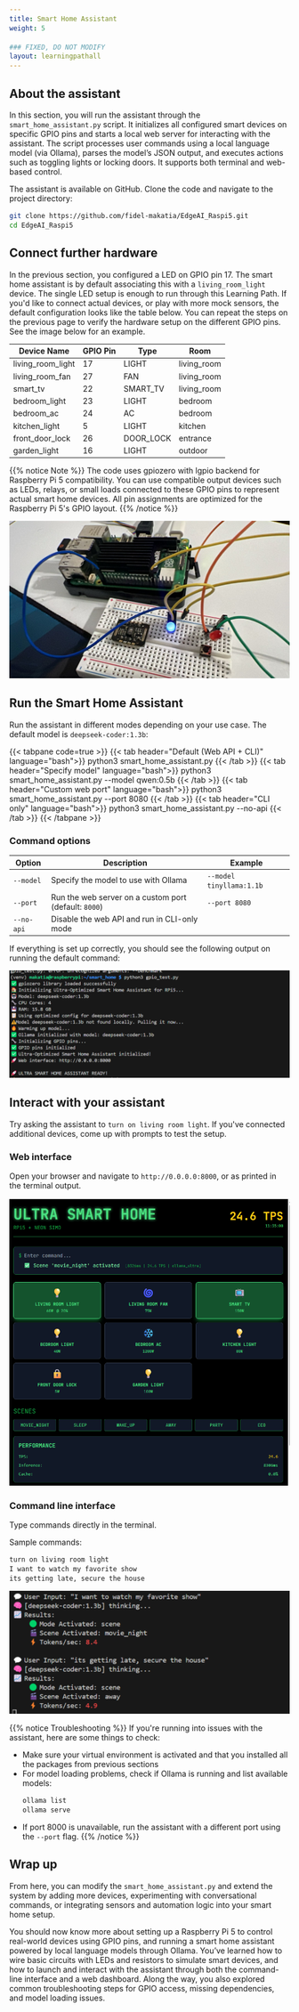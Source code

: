```yaml
---
title: Smart Home Assistant
weight: 5

### FIXED, DO NOT MODIFY
layout: learningpathall
---
```

## About the assistant

In this section, you will run the assistant through the `smart_home_assistant.py` script. It initializes all configured smart devices on specific GPIO pins and starts a local web server for interacting with the assistant. The script processes user commands using a local language model (via Ollama), parses the model’s JSON output, and executes actions such as toggling lights or locking doors. It supports both terminal and web-based control.

The assistant is available on GitHub. Clone the code and navigate to the project directory:

```bash
git clone https://github.com/fidel-makatia/EdgeAI_Raspi5.git
cd EdgeAI_Raspi5
```

## Connect further hardware

In the previous section, you configured a LED on GPIO pin 17. The smart home assistant is by default associating this with a `living_room_light` device. The single LED setup is enough to run through this Learning Path. If you'd like to connect actual devices, or play with more mock sensors, the default configuration looks like the table below. You can repeat the steps on the previous page to verify the hardware setup on the different GPIO pins. See the image below for an example.

| Device Name       | GPIO Pin | Type      | Room        |
| ----------------- | -------- | --------- | ----------- |
| living_room_light | 17       | LIGHT     | living_room |
| living_room_fan   | 27       | FAN       | living_room |
| smart_tv          | 22       | SMART_TV  | living_room |
| bedroom_light     | 23       | LIGHT     | bedroom     |
| bedroom_ac        | 24       | AC        | bedroom     |
| kitchen_light     | 5        | LIGHT     | kitchen     |
| front_door_lock   | 26       | DOOR_LOCK | entrance    |
| garden_light      | 16       | LIGHT     | outdoor     |

{{% notice Note %}}
The code uses gpiozero with lgpio backend for Raspberry Pi 5 compatibility. You can use compatible output devices such as LEDs, relays, or small loads connected to these GPIO pins to represent actual smart home devices. All pin assignments are optimized for the Raspberry Pi 5's GPIO layout.
{{% /notice %}}

![Raspberry Pi connected to breadboard with LEDs, buttons, and a sensor module](hardware.jpeg "Setup that includes a blue LED (mapped to Living Room Light on GPIO 17), a red LED, push button, and a sensor module. This setup illustrates a simulated smart home with controllable devices.")


## Run the Smart Home Assistant

Run the assistant in different modes depending on your use case. The default model is `deepseek-coder:1.3b`:

{{< tabpane code=true >}}
{{< tab header="Default (Web API + CLI)" language="bash">}}
python3 smart_home_assistant.py
{{< /tab >}}
{{< tab header="Specify model" language="bash">}}
python3 smart_home_assistant.py --model qwen:0.5b
{{< /tab >}}
{{< tab header="Custom web port" language="bash">}}
python3 smart_home_assistant.py --port 8080
{{< /tab >}}
{{< tab header="CLI only" language="bash">}}
python3 smart_home_assistant.py --no-api
{{< /tab >}}
{{< /tabpane >}}

### Command options

| Option            | Description                                                                                       | Example                                    |
|------------------|---------------------------------------------------------------------------------------------------|--------------------------------------------|
| `--model`         | Specify the model to use with Ollama             | `--model tinyllama:1.1b`                   |
| `--port`          | Run the web server on a custom port (default: `8000`)                                            | `--port 8080`                              |
| `--no-api`        | Disable the web API and run in CLI-only mode

If everything is set up correctly, you should see the following output on running the default command:

![Running in Default Mode](cmd.png "Running the code in default mode")

## Interact with your assistant

Try asking the assistant to `turn on living room light`. If you've connected additional devices, come up with prompts to test the setup.

### Web interface

Open your browser and navigate to `http://0.0.0.0:8000`, or as printed in the terminal output.

![Web Interface Interaction](UI3.png "Interacting with the LLM through the web interface")


### Command line interface

Type commands directly in the terminal.

Sample commands:

```bash
turn on living room light
I want to watch my favorite show
its getting late, secure the house
```

![DeepSeek-Coder Interaction](gemma2.png "Interacting with deepseek-coder:1.3b")

{{% notice Troubleshooting %}}
If you're running into issues with the assistant, here are some things to check:
- Make sure your virtual environment is activated and that you installed all the packages from previous sections
- For model loading problems, check if Ollama is running and list available models:
  ```bash
  ollama list
  ollama serve
  ```
- If port 8000 is unavailable, run the assistant with a different port using the `--port` flag.
{{% /notice %}}

## Wrap up

From here, you can modify the `smart_home_assistant.py` and extend the system by adding more devices, experimenting with conversational commands, or integrating sensors and automation logic into your smart home setup.

You should now know more about setting up a Raspberry Pi 5 to control real-world devices using GPIO pins, and running a smart home assistant powered by local language models through Ollama. You’ve learned how to wire basic circuits with LEDs and resistors to simulate smart devices, and how to launch and interact with the assistant through both the command-line interface and a web dashboard. Along the way, you also explored common troubleshooting steps for GPIO access, missing dependencies, and model loading issues.
